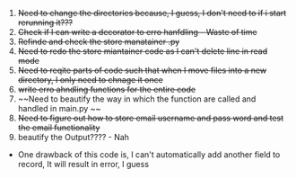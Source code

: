1. ~~Need to change the directories because, I guess, I don't need to if i start rerunning it???~~
2. ~~Check if I can write a decorator to erro hanfdling - Waste of time~~
3. ~~Refinde and check the store manatainer .py~~
4. ~~Need to redo the store miantainer code as I can't delete line in read mode~~
5. ~~Need to reqite parts of code such that when I move files into a new directory, I only need to chnage it once~~
6. ~~write erro ahndling functions for the entire code~~
7. ~~Need to beautify the way in which the function are called and handled in main.py ~~
8. ~~Need to figure out how to store email username and pass word and test the email functionality~~
9. beautify the Output???? - Nah

- One drawback of this code is, I can't automatically add another field to record, It will result in error, I guess